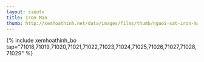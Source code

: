 ```yaml
---
layout: sieutv
title: Iron Man
thumb: http://xemhoathinh.net/data/images/films/thumb/nguoi-sat-iron-man-2012.jpg
---
```

{% include xemhoathinh_bo tap="71018,71019,71020,71021,71022,71023,71024,71025,71026,71027,71028,71029" %} 
